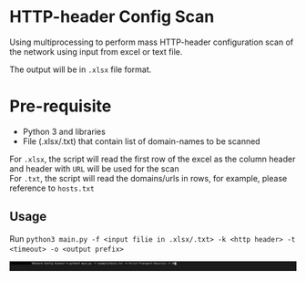 # HTTP-header Config Scan
Using multiprocessing to perform mass HTTP-header configuration scan of the network using input from excel or text file.

The output will be in `.xlsx` file format.

# Pre-requisite
- Python 3 and libraries
- File (.xlsx/.txt) that contain list of domain-names to be scanned

For `.xlsx`, the script will read the first row of the excel as the column header and header with `URL` will be used for the scan  
For `.txt`, the script will read the domains/urls in rows, for example, please reference to `hosts.txt`

## Usage
Run `python3 main.py -f <input filie in .xlsx/.txt> -k <http header> -t <timeout> -o <output prefix>`

![Default Mode Gif](example/example.gif "Network Config Scan")

